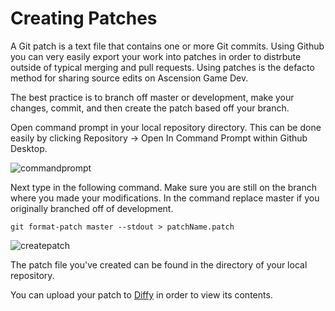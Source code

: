 # Creating Patches

A Git patch is a text file that contains one or more Git commits. Using Github you can very easily export your work into patches in order to distrbute outside of typical merging and pull requests. Using patches is the defacto method for sharing source edits on Ascension Game Dev.

The best practice is to branch off master or development, make your changes, commit, and then create the patch based off your branch.

Open command prompt in your local repository directory. This can be done easily by clicking Repository -> Open In Command Prompt within Github Desktop.

![commandprompt](https://www.ascensiongamedev.com/resources/filehost/62ed0b264c03f8d3b61c17195771c044.png)

Next type in the following command. Make sure you are still on the branch where you made your modifications. In the command replace master if you originally branched off of development.

```
git format-patch master --stdout > patchName.patch
```

![createpatch](https://www.ascensiongamedev.com/resources/filehost/ad6434b2e74bb658b8565b6dd227d961.png)

The patch file you've created can be found in the directory of your local repository.

You can upload your patch to [Diffy](https://diffy.org) in order to view its contents.
